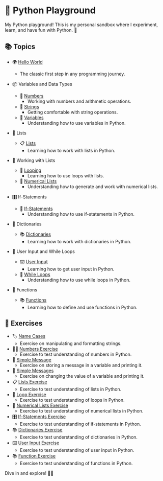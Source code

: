 # 🐍 Python Playground

My Python playground! This is my personal sandbox where I experiment, learn, and have fun with Python. 🚀

## 📚 Topics

- 🌍 [Hello World](./py-getting-started/hello_world.py) 
  - The classic first step in any programming journey.

- 📦 Variables and Data Types
  - 🔢 [Numbers](./variables-data-types/numbers.py) 
    - Working with numbers and arithmetic operations.
  - 🧵 [Strings](./variables-data-types/strings.py) 
    - Getting comfortable with string operations.
  - 🔄 [Variables](./variables-data-types/variables.py) 
    - Understanding how to use variables in Python.

- 📝 Lists
  - 📋 [Lists](./lists/lists.py) 
    - Learning how to work with lists in Python.

- 🔄 Working with Lists
  - 🔁 [Looping](./working-with-lists/looping.py)
    - Learning how to use loops with lists.
  - 🔢 [Numerical Lists](./working-with-lists/numerical_lists.py)
    - Understanding how to generate and work with numerical lists.

- 🎛️ If-Statements
  - 📜 [If-Statements](./if-statements/if_statements.py)
    - Understanding how to use if-statements in Python.

- 📖 Dictionaries
  - 📚 [Dictionaries](./dictionaries/dictionaries.py)
    - Learning how to work with dictionaries in Python.
- 🔄 User Input and While Loops
  - ⌨️ [User Input](./user-input-and-while-loops/input.py)
    - Learning how to get user input in Python.
  - 🔁 [While Loops](./user-input-and-while-loops/while_loops.py)
    - Understanding how to use while loops in Python.

- 📝 Functions
  - 📚 [Functions](./functions/functions.py)
    - Learning how to define and use functions in Python.

## 💪 Exercises

- 🏷️ [Name Cases](./variables-data-types/name_cases.py) 
  - Exercise on manipulating and formatting strings.
- 🏋️‍♀️ [Numbers Exercise](./variables-data-types/numbers_exercise.py) 
  - Exercise to test understanding of numbers in Python.
- 📜 [Simple Message](./variables-data-types/simple_message.py) 
  - Exercise on storing a message in a variable and printing it.
- 📝 [Simple Messages](./variables-data-types/simple_messages.py) 
  - Exercise on changing the value of a variable and printing it.
- 📋 [Lists Exercise](./lists/lists_exercise.py) 
  - Exercise to test understanding of lists in Python.
- 🔁 [Loop Exercise](./working-with-lists/loop_exercise.py)
  - Exercise to test understanding of loops in Python.
- 🔢 [Numerical Lists Exercise](./working-with-lists/numerical_lists_exercise.py)
  - Exercise to test understanding of numerical lists in Python.
- 🎛️ [If-Statements Exercise](./if-statements/if_statements_exercise.py)
  - Exercise to test understanding of if-statements in Python.
- 📚 [Dictionaries Exercise](./dictionaries/dictionaries_exercise.py)
  - Exercise to test understanding of dictionaries in Python.
- ⌨️ [User Input Exercise](./user-input-and-while-loops/input_exercise.py)
  - Exercise to test understanding of user input in Python.
- 📚 [Function Exercise](./functions/function_exercise.py)
  - Exercise to test understanding of functions in Python.



Dive in and explore! 🏊‍♀️
